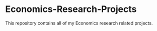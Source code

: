 # Economics-Research-Projects
This repository contains all of my Economics research related projects.
